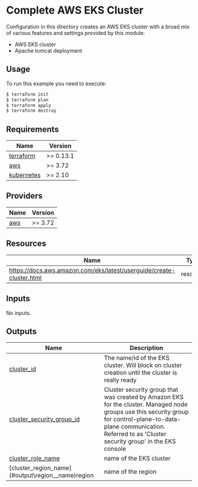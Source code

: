 # Complete AWS EKS Cluster

Configuration in this directory creates an AWS EKS cluster with a broad mix of various features and settings provided by this module:

- AWS EKS cluster
- Apache tomcat deployment

## Usage

To run this example you need to execute:

```bash
$ terraform init
$ terraform plan
$ terraform apply
$ terraform destroy
```

<!-- BEGINNING OF PRE-COMMIT-TERRAFORM DOCS HOOK -->
## Requirements

| Name | Version |
|------|---------|
| <a name="requirement_terraform"></a> [terraform](#requirement\_terraform) | >= 0.13.1 |
| <a name="requirement_aws"></a> [aws](#requirement\_aws) | >= 3.72 |
| <a name="requirement_kubernetes"></a> [kubernetes](#requirement\_kubernetes) | >= 2.10 |

## Providers

| Name | Version |
|------|---------|
| <a name="provider_aws"></a> [aws](#provider\_aws) | >= 3.72 |


## Resources

| Name | Type |
|------|------|
| https://docs.aws.amazon.com/eks/latest/userguide/create-cluster.html | resource |

## Inputs

No inputs.

## Outputs

| Name | Description |
|------|-------------|
| <a name="output_cluster_id"></a> [cluster\_id](#output\_cluster\_id) | The name/id of the EKS cluster. Will block on cluster creation until the cluster is really ready |
| <a name="output_cluster_security_group_id"></a> [cluster\_security\_group\_id](#output\_cluster\_security\_group\_id) | Cluster security group that was created by Amazon EKS for the cluster. Managed node groups use this security group for control-plane-to-data-plane communication. Referred to as 'Cluster security group' in the EKS console |
| <a name="output_cluster_name"></a> [cluster\_role\_name](#output\_cluster\_name) | name of the EKS cluster |
| <a name="output_region"></a> [cluster\_region\_name] (#output\region_\_name)region | name of the region |

